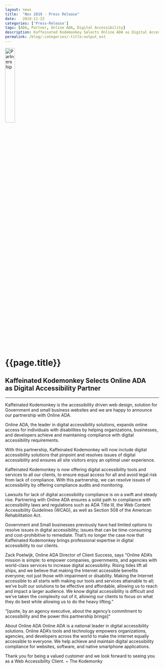 ```yaml
---
layout: news
title:  "Nov 2019 - Press Release"
date:   2019-11-22
categories: ['Press-Release']
tags: [ADA, Partner, Online ADA, Digital Accessibility]
description: Kaffeinated Kodemonkey Selects Online ADA as Digital Accessibility Partner
permalink: /blog/:categories/:title:output_ext
---
```


<div class="row">
  <div class="col">
    <img src="{{site.url}}/assets/images/Partners.png" alt="Partnership" class="hidden-xs hidden-sm img-responsive" style="width: 25%;">
  </div>
</div>

<h1>{{page.title}}</h1>

<h2>Kaffeinated Kodemonkey Selects Online ADA<br /> as Digital Accessibility Partner</h2>

<hr />

<p>Kaffeinated Kodemonkey is the accessibility driven web design, solution for Government and small business websites and we are happy to announce our partnership with Online ADA.</p>

<p>Online ADA, the leader in digital accessibility solutions, expands online access for individuals with disabilities by helping organizations, businesses, and developers achieve and maintaining compliance with digital accessibility requirements.</p>

<p>With this partnership, Kaffeinated Kodemonkey will now include digital accessibility solutions that pinpoint and resolves issues of digital accessibility and ensures all site visitors enjoy an optimal user experience.</p>

Kaffeinated Kodemonkey is now offering digital accessibility tools and services to all our clients, to ensure equal access for all and avoid legal risk from lack of compliance. With this partnership, we can resolve issues of accessibility by offering compliance audits and monitoring.

Lawsuits for lack of digital accessibility compliance is on a swift and steady rise. Partnering with Online ADA ensures a solid path to compliance with accessibility laws and regulations such as ADA Title III, the Web Content Accessibility Guidelines (WCAG), as well as Section 508 of the American Rehabilitation Act.

Government and Small businesses previously have had limited options to resolve issues in digital accessibility; issues that can be time-consuming and cost-prohibitive to remediate. That’s no longer the case now that Kaffeinated Kodemonkey brings professional expertise in digital accessibility to our clients.

Zack Poelwijk, Online ADA Director of Client Success, says “Online ADA’s mission is simple: to empower companies, governments, and agencies with world-class services to increase digital accessibility. Rising tides lift all ships, and we believe that making the Internet accessible benefits everyone; not just those with impairment or disability. Making the Internet accessible to all starts with making our tools and services attainable to all; we’ve built our solutions to be effective and affordable, allowing us to reach and impact a larger audience. We know digital accessibility is difficult and we’ve taken the complexity out of it, allowing our clients to focus on what they do best while allowing us to do the heavy lifting.”

“[quote, by an agency executive, about the agency’s commitment to accessibility and the power this partnership brings]“

About Online ADA
Online ADA is a national leader in digital accessibility solutions. Online ADA’s tools and technology empowers organizations, agencies, and developers across the world to make the internet equally accessible to everyone. We help achieve and maintain digital accessibility compliance for websites, software, and native smartphone applications.

Thank you for being a valued customer and we look forward to seeing you as a Web Accessibility Client.
~ The Kodemonky
